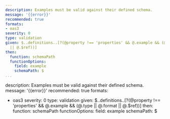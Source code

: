 ---
description: Examples must be valid against their defined schema.
message: '{{error}}'
recommended: true
formats:
- oas3
severity: 0
type: validation
given: $..definitions..[?(@property !== 'properties' && @.example && (@.type || @.format
  || @.$ref))]
then:
  function: schemaPath
  functionOptions:
    field: example
    schemaPath: $
...description: Examples must be valid against their defined schema.
message: '{{error}}'
recommended: true
formats:
- oas3
severity: 0
type: validation
given: $..definitions..[?(@property !== 'properties' && @.example && (@.type || @.format
  || @.$ref))]
then:
  function: schemaPath
  functionOptions:
    field: example
    schemaPath: $